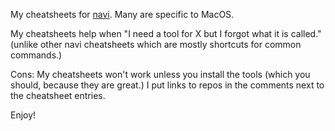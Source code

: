 My cheatsheets for [navi](https://github.com/denisidoro/navi). Many are specific to MacOS.

My cheatsheets help when "I need a tool for X but I forgot what it is called." (unlike other navi cheatsheets which are mostly shortcuts for common commands.)

Cons: My cheatsheets won't work unless you install the tools (which you should, because they are great.) I put links to repos in the comments next to the cheatsheet entries.

Enjoy!

